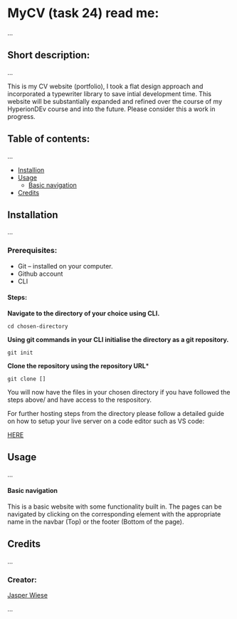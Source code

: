 # MyCV (task 24) read me:

...

## Short description: 
...

This is my CV website (portfolio), I took a flat design  approach and incorporated a typewriter library to save intial development time. 
This website will be substantially expanded and refined over the course of my HyperionDEv course and into the future. 
Please consider this a work in progress. 

## Table of contents:
...

* [Installion](https://github.com/Jaswiese/MyCV/blob/main/README.md#installation) 
* [Usage](https://github.com/Jaswiese/MyCV/blob/main/README.md#usage)
  * [Basic navigation](https://github.com/Jaswiese/MyCV/blob/main/README.md#credits)
* [Credits](https://github.com/Jaswiese/MyCV/blob/main/README.md#credits) 

## Installation
...

 ### Prerequisites:
  * Git – installed on your computer. 
  * Github account 
  * CLI 
  
  #### Steps: 
  
  **Navigate to the directory of your choice using CLI.** 
  
  ```
  cd chosen-directory
  
  ```
  **Using git commands in your CLI initialise the directory as a git repository.**
  
  ```
  git init
  
  ```
  
  **Clone the repository using the repository URL*** 
  
  ```
  git clone []
  
  ```
  
  
  You will now have the files in your chosen directory if you have followed the steps above/ and have access to the respository.
  
  For further hosting steps from the directory please follow a detailed guide on how to setup your live server on a code editor such as VS code:
  
  [HERE](https://www.youtube.com/watch?v=_wue59ldqMg)
  


## Usage
...

#### Basic navigation

This is a basic website with some functionality built in. 
The pages can be navigated by clicking on the corresponding element with the appropriate name in the navbar (Top) or the footer (Bottom of the page).



## Credits
...


### Creator:


[Jasper Wiese](http://github.com/jaswiese)

...
